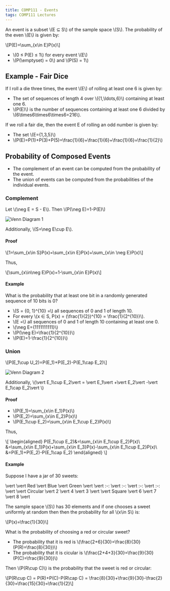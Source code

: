 ```yaml
---
title: COMP111 - Events
tags: COMP111 Lectures
---
```

An event is a subset &#92;(E ⊆ S&#92;) of the sample space &#92;(S&#92;). The probability of the even &#92;(E&#92;) is given by:

&#92;[P(E)=\sum_{x\in E}P(x)&#92;]

* &#92;(0 ≤ P(E) ≤ 1&#92;) for every event &#92;(E&#92;)
* &#92;(P(\emptyset) = 0&#92;) and &#92;(P(S) = 1&#92;)

## Example - Fair Dice
If I roll a die three times, the event &#92;(E&#92;) of rolling at least one 6 is given by:

* The set of sequences of length 4 over &#92;(\{1,\ldots,6\}&#92;) containing at least one 6.
* &#92;(P(E)&#92;) is the number of sequences containing at least one 6 divided by &#92;(6\times6\times6\times6=216&#92;).

If we roll a fair die, then the event E of rolling an odd number is given by:

* The set &#92;(E=\{1,3,5\}&#92;)
* &#92;(P(E)=P(1)+P(3)+P(5)=\frac{1}{6}+\frac{1}{6}+\frac{1}{6}=\frac{1}{2}&#92;)

## Probability of Composed Events
* The complement of an event can be computed from the probability of the event.
* The union of events can be computed from the probabilities of the individual events.

### Complement
Let &#92;(\neg E = S - E&#92;). Then &#92;(P(\neg E)=1-P(E)&#92;)

![Venn Diagram 1]({{site.baseurl}}/assets/COMP111/Lectures/2020-11-18-2-1.png)

Additionally, &#92;(S=\neg E\cup E&#92;).

#### Proof

&#92;[1=\sum_{x\in S}P(x)=\sum_{x\in E}P(x)+\sum_{x\in \neg E}P(x)&#92;]

Thus,

&#92;[\sum_{x\in\neg E}P(x)=1-\sum_{x\in E}P(x)&#92;]

#### Example
What is the probability that at least one bit in a randomly generated sequence of 10 bits is 0?

* &#92;(S = \{0, 1\}^{10} =&#92;) all sequences of 0 and 1 of length 10.
* For every &#92;(x ∈ S, P(x) = (\frac{1}{2})^{10} = \frac{1}{2^{10}}&#92;).
* &#92;(E =&#92;) all sequences of 0 and 1 of length 10 containing at least one 0.
* &#92;(\neg E=\{1111111111\}&#92;)
* &#92;(P(\neg E)=\frac{1}{2^{10}}&#92;)
* &#92;(P(E)=1-\frac{1}{2^{10}}&#92;)

### Union
&#92;[P(E_1\cup U_2)=P(E_1)+P(E_2)-P(E_1\cap E_2)&#92;]

![Venn Diagram 2]({{site.baseurl}}/assets/COMP111/Lectures/2020-11-18-2-2.png)

Additionally, &#92;(\vert E_1\cup E_2\vert  = \vert E_1\vert +\vert E_2\vert -\vert E_1\cap E_2\vert &#92;)

#### Proof

* &#92;(P(E_1)=\sum_{x\in E_1}P(x)&#92;)
* &#92;(P(E_2)=\sum_{x\in E_2}P(x)&#92;)
* &#92;(P(E_1\cup E_2)=\sum_{x\in E_1\cup E_2}P(x)&#92;)

Thus,

&#92;[
\begin{aligned}
P(E_1\cup E_2)&=\sum_{x\in E_1\cup E_2}P(x)\\
&=\sum_{x\in E_1}P(x)+\sum_{x\in E_3}P(x)-\sum_{x\in E_1\cup E_2}P(x)\\
&=P(E_1)+P(E_2)-P(E_1\cap E_2)
\end{aligned}
&#92;]

#### Example
Suppose I have a jar of 30 sweets:

\vert  \vert  Red \vert  Blue \vert  Green \vert 
\vert  :-: \vert  :-: \vert  :-: \vert  :-: \vert 
\vert  Circular \vert  2 \vert  4 \vert  3 \vert 
\vert  Square \vert  6 \vert  7 \vert  8 \vert 

The sample space &#92;(S&#92;) has 30 elements and if one chooses a sweet uniformly at random then then the probability for all &#92;(x\in S&#92;) is:

&#92;[P(x)=\frac{1}{30}&#92;]

What is the probability of choosing a red or circular sweet?

* The probability that it is red is &#92;(\frac{2+6}{30}=\frac{8}{30}(P(R)=\frac{8}{30})&#92;)
* The probability that it is cicular is &#92;(\frac{2+4+3}{30}=\frac{9}{30}(P(C)=\frac{9}{30})&#92;)

Then &#92;(P(R\cup C)&#92;) is the probability that the sweet is red or circular:

&#92;[P(R\cup C) = P(R)+P(C)-P(R\cap C) = \frac{8}{30}+\frac{9}{30}-\frac{2}{30}=\frac{15}{30}=\frac{1}{2}&#92;]
